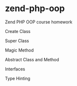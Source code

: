 # zend-php-oop
Zend PHP OOP course homework

Create Class

Super Class

Magic Method

Abstract Class and Method

Interfaces

Type Hinting
